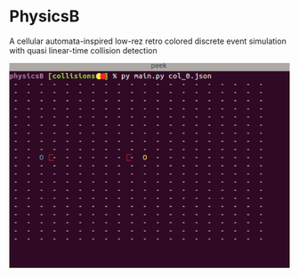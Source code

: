 # PhysicsB

A cellular automata-inspired low-rez retro colored discrete event simulation with quasi linear-time collision detection

![](screenshots/collision_long.gif)
